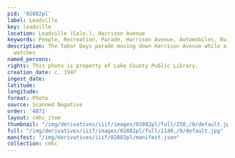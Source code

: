 ```yaml
---
pid: '02882pl'
label: Leadville
key: leadville
location: Leadville (Colo.), Harrison Avenue
keywords: People, Recreation, Parade, Harrison Avenue, Automobiles, Buildings
description: The Tabor Days parade moving down Harrison Avenue while a large crowd
  watches
named_persons: 
rights: This photo is property of Lake County Public Library.
creation_date: c. 1947
ingest_date: 
latitude: 
longitude: 
format: Photo
source: Scanned Negative
order: '4871'
layout: cmhc_item
thumbnail: "/img/derivatives/iiif/images/02882pl/full/250,/0/default.jpg"
full: "/img/derivatives/iiif/images/02882pl/full/1140,/0/default.jpg"
manifest: "/img/derivatives/iiif/02882pl/manifest.json"
collection: cmhc
---
```

